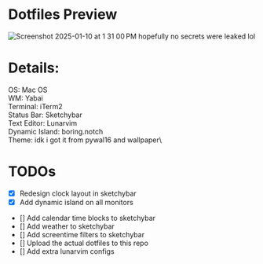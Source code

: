 # Dotfiles Preview
![Screenshot 2025-01-10 at 1 31 00 PM](https://github.com/user-attachments/assets/23c644ca-dce5-4d7a-be85-eee5aec2b5fe)
hopefully no secrets were leaked lol

# Details:
OS: Mac OS\
WM: Yabai\
Terminal: iTerm2\
Status Bar: Sketchybar\
Text Editor: Lunarvim\
Dynamic Island: boring.notch\
Theme: idk i got it from pywal16 and wallpaper\

# TODOs
- [x] Redesign clock layout in sketchybar
- [x] Add dynamic island on all monitors 
- [] Add calendar time blocks to sketchybar
- [] Add weather to sketchybar
- [] Add screentime filters to sketchybar
- [] Upload the actual dotfiles to this repo
- [] Add extra lunarvim configs
